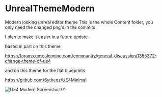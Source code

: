 # UnrealThemeModern
Modern looking unreal editor theme
This is the whole Content folder, you only need the changed png's in the commits

I plan to make it easier in a future update

based in part on this theme

https://forums.unrealengine.com/community/general-discussion/1355372-change-theme-of-ue4

and on this theme for the flat blueprints

https://github.com/Sythenz/UE4Minimal

![UE4 Modern Screenshot 01](http://www.larssteenhoff.com/forum_pics/git/UnrealModern.png)


